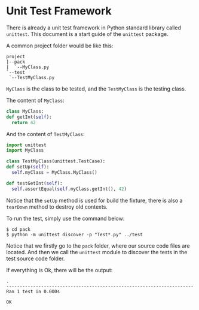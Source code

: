 # Unit Test Framework

There is already a unit test framework in Python standard library called `unittest`. This document is a start guide of the `unittest` package.

A common project folder would be like this:

  ```text
project
|--pack
|  `--MyClass.py
`--test
   `--TestMyClass.py
  ```

`MyClass` is the class to be tested, and the `TestMyClass` is the testing class.

The content of `MyClass`:

  ```python
class MyClass:
  def getInt(self):
    return 42
  ```

And the content of `TestMyClass`:

  ```python
import unittest
import MyClass

class TestMyClass(unittest.TestCase):
  def setUp(self):
    self.myClass = MyClass.MyClass()

  def testGetInt(self):
    self.assertEqual(self.myClass.getInt(), 42)
  ```

Notice that the `setUp` method is used for build the fixture, there is also a `tearDown` method to destroy old contexts.

To run the test, simply use the command below:

  ```console
$ cd pack
$ python -m unittest discover -p "Test*.py" ../test
  ```

Notice that we firstly go to the `pack` folder, where our source code files are located. And then we call the `unittest` module to discover the tests in the test source code folder.

If everything is Ok, there will be the output:

  ```text
.
----------------------------------------------------------------------
Ran 1 test in 0.000s

OK
  ```
